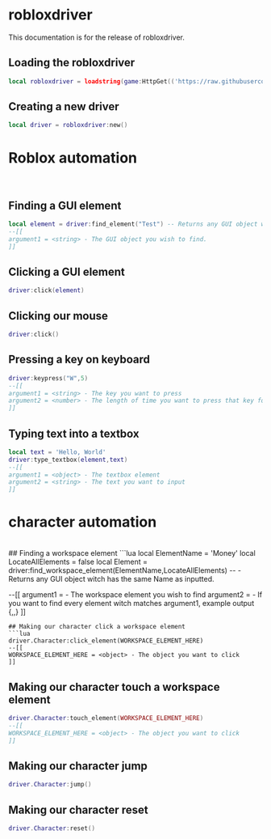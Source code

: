 # robloxdriver
This documentation is for the release of robloxdriver.

## Loading the robloxdriver
```lua
local robloxdriver = loadstring(game:HttpGet(('https://raw.githubusercontent.com/shlexware/Orion/main/source')))()
```



## Creating a new driver
```lua
local driver = robloxdriver:new()
```

# Roblox automation
</br>

## Finding a GUI element
```lua
local element = driver:find_element("Test") -- Returns any GUI object witch has the same ImageId,PlaceholderText or text as inputted.
--[[
argument1 = <string> - The GUI object you wish to find.
]]
```

## Clicking a GUI element
```lua
driver:click(element)
```

## Clicking our mouse
```lua
driver:click()
```

## Pressing a key on keyboard
```lua
driver:keypress("W",5)
--[[
argument1 = <string> - The key you want to press
argument2 = <number> - The length of time you want to press that key for
]]
```

## Typing text into a textbox
```lua
local text = 'Hello, World'
driver:type_textbox(element,text)
--[[
argument1 = <object> - The textbox element
argument2 = <string> - The text you want to input
]]
```




# character automation
</br>
## Finding a workspace element
```lua
local ElementName = 'Money'
local LocateAllElements = false
local Element = driver:find_workspace_element(ElementName,LocateAllElements) -- - Returns any GUI object witch has the same Name as inputted.

--[[
argument1 = <string>  - The workspace element you wish to find
argument2 = <string> - If you want to find every element witch matches argument1, example output {<object>,<object>,<object>}
]]
```
## Making our character click a workspace element
```lua
driver.Character:click_element(WORKSPACE_ELEMENT_HERE)
--[[
WORKSPACE_ELEMENT_HERE = <object> - The object you want to click
]]
```

## Making our character touch a workspace element
```lua
driver.Character:touch_element(WORKSPACE_ELEMENT_HERE)
--[[
WORKSPACE_ELEMENT_HERE = <object> - The object you want to click
]]
```

## Making our character jump
```lua
driver.Character:jump()
```

## Making our character reset
```lua
driver.Character:reset()
```
